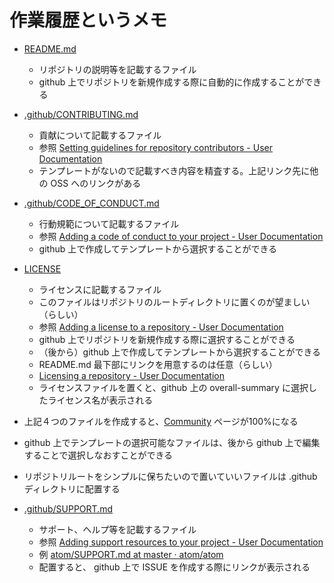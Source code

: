 # 作業履歴というメモ

* [README.md](https://github.com/officel/ghrb-jp/blob/master/README.md)
  * リポジトリの説明等を記載するファイル
  * github 上でリポジトリを新規作成する際に自動的に作成することができる

* [.github/CONTRIBUTING.md](https://github.com/officel/ghrb-jp/blob/master/.github/CONTRIBUTING.md)
  * 貢献について記載するファイル
  * 参照 [Setting guidelines for repository contributors - User Documentation](https://help.github.com/articles/setting-guidelines-for-repository-contributors/)
  * テンプレートがないので記載すべき内容を精査する。上記リンク先に他の OSS へのリンクがある

* [.github/CODE_OF_CONDUCT.md](https://github.com/officel/ghrb-jp/blob/master/.github/CODE_OF_CONDUCT.md)
  * 行動規範について記載するファイル
  * 参照 [Adding a code of conduct to your project - User Documentation](https://help.github.com/articles/adding-a-code-of-conduct-to-your-project/)
  * github 上で作成してテンプレートから選択することができる
  
* [LICENSE](https://github.com/officel/ghrb-jp/blob/master/LICENSE)
  * ライセンスに記載するファイル
  * このファイルはリポジトリのルートディレクトリに置くのが望ましい（らしい）
  * 参照 [Adding a license to a repository - User Documentation](https://help.github.com/articles/adding-a-license-to-a-repository/)
  * github 上でリポジトリを新規作成する際に選択することができる
  * （後から）github 上で作成してテンプレートから選択することができる
  * README.md 最下部にリンクを用意するのは任意（らしい）
  * [Licensing a repository - User Documentation](https://help.github.com/articles/licensing-a-repository/)
  * ライセンスファイルを置くと、github 上の overall-summary に選択したライセンス名が表示される

* 上記４つのファイルを作成すると、[Community](https://github.com/officel/ghrb-jp/community) ページが100%になる
* github 上でテンプレートの選択可能なファイルは、後から github 上で編集することで選択しなおすことができる
* リポジトリルートをシンプルに保ちたいので置いていいファイルは .github ディレクトリに配置する

* [.github/SUPPORT.md](https://github.com/officel/ghrb-jp/blob/master/.github/SUPPORT.md)
  * サポート、ヘルプ等を記載するファイル
  * 参照 [Adding support resources to your project - User Documentation](https://help.github.com/articles/adding-support-resources-to-your-project/)
  * 例 [atom/SUPPORT.md at master · atom/atom](https://github.com/atom/atom/blob/master/SUPPORT.md)
  * 配置すると、 github 上で ISSUE を作成する際にリンクが表示される
